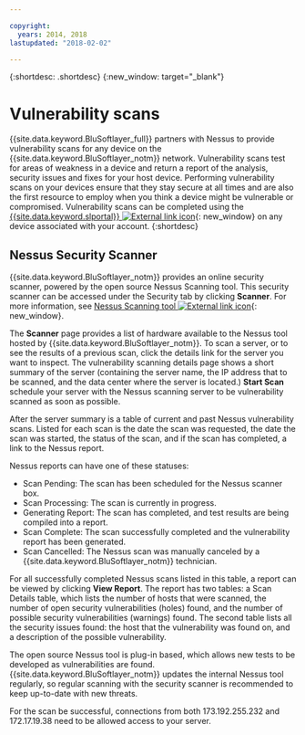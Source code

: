 ```yaml
---

copyright:
  years: 2014, 2018
lastupdated: "2018-02-02"

---
```


{:shortdesc: .shortdesc}
{:new_window: target="_blank"}

# Vulnerability scans
{{site.data.keyword.BluSoftlayer_full}} partners with Nessus to provide vulnerability scans for any device on the {{site.data.keyword.BluSoftlayer_notm}} network.  Vulnerability scans test for areas of weakness in a device and return a report of the analysis, security issues and fixes for your host device.  Performing vulnerability scans on your devices ensure that they stay secure at all times and are also the first resource to employ when you think a device might be vulnerable or compromised.  Vulnerability scans can be completed using the [{{site.data.keyword.slportal}} ![External link icon](../../icons/launch-glyph.svg "External link icon")](https://control.softlayer.com/){: new_window} on any device associated with your account.
{:shortdesc}

## Nessus Security Scanner
{{site.data.keyword.BluSoftlayer_notm}} provides an online security scanner, powered by the open source Nessus Scanning tool. This security scanner can be accessed under the Security tab by clicking **Scanner**. For more information, see [Nessus Scanning tool ![External link icon](../../icons/launch-glyph.svg "External link icon")](http://www.nessus.org/nessus/){: new_window}.

The **Scanner** page provides a list of hardware available to the Nessus tool hosted by {{site.data.keyword.BluSoftlayer_notm}}. To scan a server, or to see the results of a previous scan, click the details link for the server you want to inspect. The vulnerability scanning details page shows a short summary of the server (containing the server name, the IP address that to be scanned, and the data center where the server is located.) **Start Scan** schedule your server with the Nessus scanning server to be vulnerability scanned as soon as possible.

After the server summary is a table of current and past Nessus vulnerability scans. Listed for each scan is the date the scan was requested, the date the scan was started, the status of the scan, and if the scan has completed, a link to the Nessus report.

Nessus reports can have one of these statuses:

* Scan Pending: The scan has been scheduled for the Nessus scanner box.
* Scan Processing: The scan is currently in progress.
* Generating Report: The scan has completed, and test results are being compiled into a report.
* Scan Complete: The scan successfully completed and the vulnerability report has been generated.
* Scan Cancelled: The Nessus scan was manually canceled by a {{site.data.keyword.BluSoftlayer_notm}} technician.

For all successfully completed Nessus scans listed in this table, a report can be viewed by clicking **View Report**. The report has two tables: a Scan Details table, which lists the number of hosts that were scanned, the number of open security vulnerabilities (holes) found, and the number of possible security vulnerabilities (warnings) found. The second table lists all the security issues found: the host that the vulnerability was found on, and a description of the possible vulnerability.

The open source Nessus tool is plug-in based, which allows new tests to be developed as vulnerabilities are found. {{site.data.keyword.BluSoftlayer_notm}} updates the internal Nessus tool regularly, so regular scanning with the security scanner is recommended to keep up-to-date with new threats.

For the scan be successful, connections from both 173.192.255.232 and 172.17.19.38 need to be allowed access to your server.
